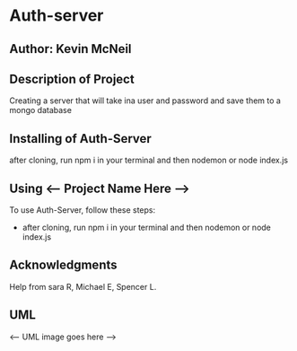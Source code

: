 # Auth-server

## Author: Kevin McNeil

## Description of Project

Creating a server that will take ina  user and password and save them to a mongo database

## Installing of Auth-Server

after cloning, run npm i in your terminal and then nodemon or node index.js

## Using <-- Project Name Here -->

To use Auth-Server, follow these steps:

- after cloning, run npm i in your terminal and then nodemon or node index.js

## Acknowledgments 
Help from sara R, Michael E, Spencer L.

## UML
<-- UML image goes here -->
